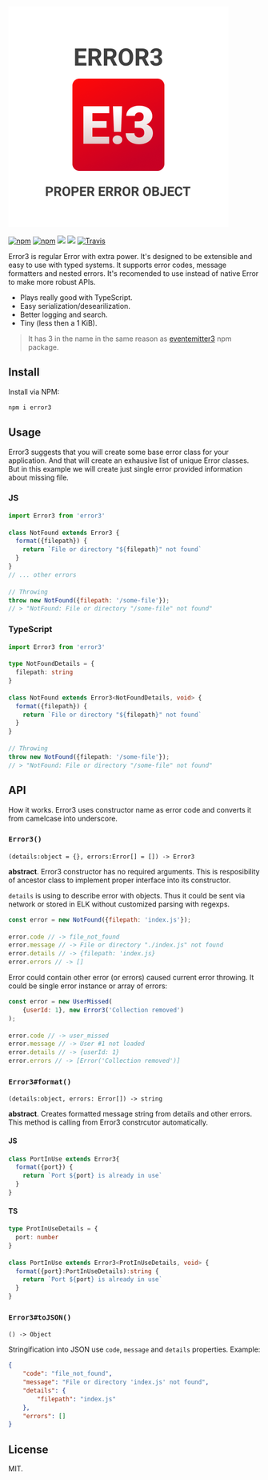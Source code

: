 ![Error3 Logo](docs/cover.png)

[![npm](https://img.shields.io/npm/v/error3.svg?style=flat-square)](https://npmjs.com/packages/error3)
[![npm](https://img.shields.io/npm/dw/error3.svg?style=flat-square)](https://npmjs.com/packages/error3)
![](https://img.shields.io/badge/size-0.9%20KiB-blue.svg?style=flat-square)
![](https://img.shields.io/badge/deps-0-blue.svg?style=flat-square)
[![Travis](https://img.shields.io/travis/rumkin/error3.svg?style=flat-square)](https://travis-ci.org/rumkin/error3)

Error3 is regular Error with extra power. It's designed to be extensible
and easy to use with typed systems. It supports error codes, message formatters
and nested errors. It's recomended to use instead of native Error to make
more robust APIs.

* Plays really good with TypeScript.
* Easy serialization/desearilization.
* Better logging and search.
* Tiny (less then a 1 KiB).

> It has 3 in the name in the same reason as [eventemitter3](https://npmjs/package/eventemitter3) npm package.

## Install

Install via NPM:

```bash
npm i error3
```

## Usage

Error3 suggests that you will create some base error class for your application.
And that will create an exhausive list of unique Error classes. But in this
example we will create just single error provided information about missing file.

### JS
```javascript
import Error3 from 'error3'

class NotFound extends Error3 {
  format({filepath}) {
    return `File or directory "${filepath}" not found`
  }
}
// ... other errors

// Throwing
throw new NotFound({filepath: '/some-file'});
// > "NotFound: File or directory "/some-file" not found"
```

### TypeScript

```typescript
import Error3 from 'error3'

type NotFoundDetails = {
  filepath: string
}

class NotFound extends Error3<NotFoundDetails, void> {
  format({filepath}) {
    return `File or directory "${filepath}" not found`
  }
}

// Throwing
throw new NotFound({filepath: '/some-file'});
// > "NotFound: File or directory "/some-file" not found"
```

## API

How it works. Error3 uses constructor name as error code and
converts it from camelcase into underscore.

### `Error3()`

```text
(details:object = {}, errors:Error[] = []) -> Error3
```

__abstract__. Error3 constructor has no required arguments. This is resposibility of
ancestor class to implement proper interface into its constructor.

`details` is using to describe error with objects. Thus it could be sent via network
or stored in ELK without customized parsing with regexps.

```javascript
const error = new NotFound({filepath: 'index.js'});

error.code // -> file_not_found
error.message // -> File or directory "./index.js" not found
error.details // -> {filepath: 'index.js}
error.errors // -> []
```

Error could contain other error (or errors) caused current error throwing.
It could be single error instance or array of errors:

```javascript
const error = new UserMissed(
    {userId: 1}, new Error3('Collection removed')
);

error.code // -> user_missed
error.message // -> User #1 not loaded
error.details // -> {userId: 1}
error.errors // -> [Error('Collection removed')]
```

### `Error3#format()`
```
(details:object, errors: Error[]) -> string
```

__abstract__. Creates formatted message string from details and other errors.
This method is calling from Error3 constrcutor automatically.

#### JS
```javascript
class PortInUse extends Error3{
  format({port}) {
    return `Port ${port} is already in use`
  }
}
```

#### TS
```typescript
type ProtInUseDetails = {
  port: number
}

class PortInUse extends Error3<ProtInUseDetails, void> {
  format({port}:PortInUseDetails):string {
    return `Port ${port} is already in use`
  }
}
```

### `Error3#toJSON()`

```text
() -> Object
```

Stringification into JSON use `code`, `message` and `details` properties. Example:

```json
{
    "code": "file_not_found",
    "message": "File or directory 'index.js' not found",
    "details": {
        "filepath": "index.js"
    },
    "errors": []
}
```

## License

MIT.
